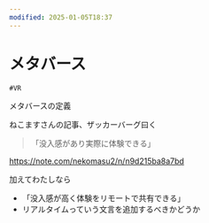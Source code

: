 ```yaml
---
modified: 2025-01-05T18:37
---
```

# メタバース

`#VR`

メタバースの定義

ねこますさんの記事、ザッカーバーグ曰く

>「没入感があり実際に体験できる」

https://note.com/nekomasu2/n/n9d215ba8a7bd

加えてわたしなら

- 「没入感が高く体験をリモートで共有できる」  
- リアルタイムっていう文言を追加するべきかどうか